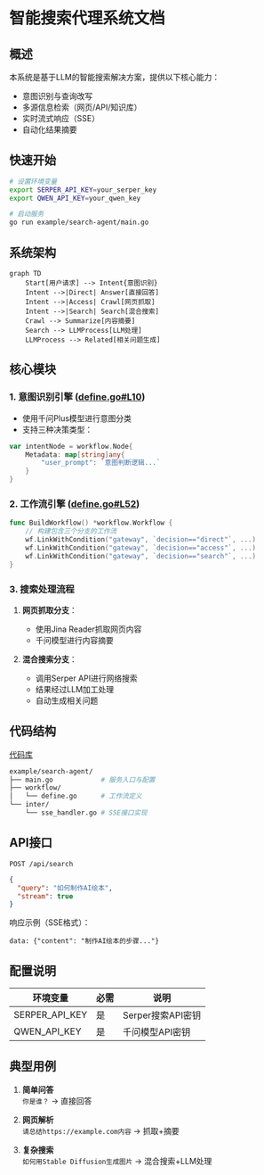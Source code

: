 # 智能搜索代理系统文档

## 概述
本系统是基于LLM的智能搜索解决方案，提供以下核心能力：
- 意图识别与查询改写
- 多源信息检索（网页/API/知识库）
- 实时流式响应（SSE）
- 自动化结果摘要

## 快速开始
```bash
# 设置环境变量
export SERPER_API_KEY=your_serper_key
export QWEN_API_KEY=your_qwen_key

# 启动服务
go run example/search-agent/main.go
```

## 系统架构
```mermaid
graph TD
    Start[用户请求] --> Intent{意图识别}
    Intent -->|Direct| Answer[直接回答]
    Intent -->|Access| Crawl[网页抓取]
    Intent -->|Search| Search[混合搜索]
    Crawl --> Summarize[内容摘要]
    Search --> LLMProcess[LLM处理]
    LLMProcess --> Related[相关问题生成]
```

## 核心模块

### 1. 意图识别引擎 ([define.go#L10](example/search-agent/workflow/define.go#L10))

- 使用千问Plus模型进行意图分类
- 支持三种决策类型：

```go
var intentNode = workflow.Node{
    Metadata: map[string]any{
        "user_prompt": `意图判断逻辑...`
    }
}
```

### 2. 工作流引擎 ([define.go#L52](example/search-agent/workflow/define.go#L52))

```go
func BuildWorkflow() *workflow.Workflow {
    // 构建包含三个分支的工作流
    wf.LinkWithCondition("gateway", `decision=="direct"`, ...)
    wf.LinkWithCondition("gateway", `decision=="access"`, ...) 
    wf.LinkWithCondition("gateway", `decision=="search"`, ...)
}
```

### 3. 搜索处理流程
1. **网页抓取分支**：
   - 使用Jina Reader抓取网页内容
   - 千问模型进行内容摘要

2. **混合搜索分支**：
   - 调用Serper API进行网络搜索
   - 结果经过LLM加工处理
   - 自动生成相关问题

## 代码结构

[代码库](https://github.com/showntop/llmack/tree/main/example/search-agent)

```bash
example/search-agent/
├── main.go            # 服务入口与配置
├── workflow/
│   └── define.go      # 工作流定义 
└── inter/
    └── sse_handler.go # SSE接口实现
```

## API接口
`POST /api/search`
```json
{
  "query": "如何制作AI绘本",
  "stream": true 
}
```

响应示例（SSE格式）：
```
data: {"content": "制作AI绘本的步骤..."}
```

## 配置说明
| 环境变量 | 必需 | 说明 |
|---------|------|-----|
| SERPER_API_KEY | 是 | Serper搜索API密钥 |
| QWEN_API_KEY | 是 | 千问模型API密钥 |

## 典型用例
1. **简单问答**  
   `你是谁？` → 直接回答

2. **网页解析**  
   `请总结https://example.com内容` → 抓取+摘要

3. **复杂搜索**  
   `如何用Stable Diffusion生成图片` → 混合搜索+LLM处理